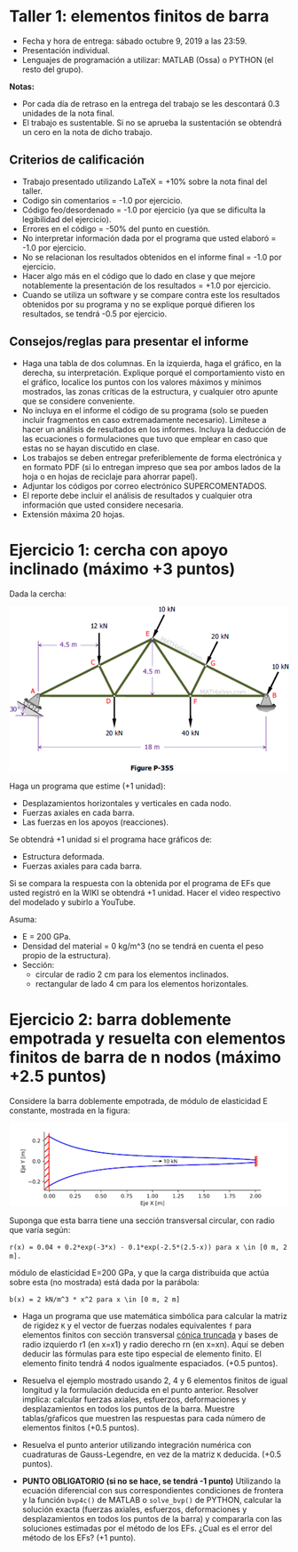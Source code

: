# Taller 1: elementos finitos de barra

* Fecha y hora de entrega: sábado octubre 9, 2019 a las 23:59.
* Presentación individual.
* Lenguajes de programación a utilizar: MATLAB (Ossa) o PYTHON (el resto del grupo).

**Notas:** 
* Por cada día de retraso en la entrega del trabajo se les descontará 0.3 unidades de la nota final.
* El trabajo es sustentable. Si no se aprueba la sustentación se obtendrá un cero en la nota de dicho trabajo.

## Criterios de calificación
* Trabajo presentado utilizando LaTeX = +10% sobre la nota final del taller.
* Codigo sin comentarios = -1.0 por ejercicio.
* Código feo/desordenado = -1.0 por ejercicio (ya que se dificulta la legibilidad del ejercicio).
* Errores en el código = -50% del punto en cuestión.
* No interpretar información dada por el programa que usted elaboró = -1.0 por ejercicio.
* No se relacionan los resultados obtenidos en el informe final = -1.0 por ejercicio.
* Hacer algo más en el código que lo dado en clase y que mejore notablemente la presentación de los resultados = +1.0 por ejercicio.
* Cuando se utiliza un software y se compare contra este los resultados obtenidos por su programa y no se explique porqué difieren los resultados, se tendrá -0.5 por ejercicio.

## Consejos/reglas para presentar el informe
* Haga una tabla de dos columnas. En la izquierda, haga el gráfico, en la derecha, su interpretación. Explique porqué el comportamiento visto en el gráfico, localice los puntos con los valores máximos y mínimos mostrados, las zonas críticas de la estructura, y cualquier otro apunte que se considere conveniente.
* No incluya en el informe el código de su programa (solo se pueden incluir fragmentos en caso extremadamente necesario). Limítese a hacer un análisis de resultados en los informes. Incluya la deducción de las ecuaciones o formulaciones que tuvo que emplear en caso que estas no se hayan discutido en clase.
* Los trabajos se deben entregar preferiblemente de forma electrónica y en formato PDF (si lo entregan impreso que sea por ambos lados de la hoja o en hojas de reciclaje para ahorrar papel). 
* Adjuntar los códigos por correo electrónico SUPERCOMENTADOS. 
* El reporte debe incluir el análisis de resultados y cualquier otra información que usted considere necesaria.
* Extensión máxima 20 hojas.

# Ejercicio 1: cercha con apoyo inclinado (máximo +3 puntos)

Dada la cercha:

![cercha_apoyo_inclinado.gif](cercha_apoyo_inclinado.gif)

Haga un programa que estime (+1 unidad):
* Desplazamientos horizontales y verticales en cada nodo.
* Fuerzas axiales en cada barra.
* Las fuerzas en los apoyos (reacciones).

Se obtendrá +1 unidad si el programa hace gráficos de:
* Estructura deformada.
* Fuerzas axiales para cada barra.


Si se compara la respuesta con la obtenida por el programa de EFs que usted registró en la WIKI se obtendrá +1 unidad. Hacer el video respectivo del modelado  y subirlo a YouTube.

Asuma:
* E = 200 GPa.
* Densidad del material = 0 kg/m^3 (no se tendrá en cuenta el peso propio de la estructura).
* Sección:
  * circular de radio 2 cm para los elementos inclinados.
  * rectangular de lado 4 cm para los elementos horizontales.


# Ejercicio 2: barra doblemente empotrada y resuelta con elementos finitos de barra de n nodos (máximo +2.5 puntos)

Considere la barra doblemente empotrada, de módulo de elasticidad E constante, mostrada en la figura:

![barra_exponencial.svg](barra_exponencial.svg)

Suponga que esta barra tiene una sección transversal circular, con radio que varía según:

```
r(x) = 0.04 + 0.2*exp(-3*x) - 0.1*exp(-2.5*(2.5-x)) para x \in [0 m, 2 m].
```

módulo de elasticidad E=200 GPa, y que la carga distribuida que actúa sobre esta (no mostrada) está dada por la parábola:

```
b(x) = 2 kN/m^3 * x^2 para x \in [0 m, 2 m]
```

* Haga un programa que use matemática simbólica para calcular la matriz de rigidez `K` y el vector de fuerzas nodales equivalentes `f` para elementos finitos con sección transversal [cónica truncada](http://es.wikipedia.org/wiki/Tronco_de_cono) y bases de radio izquierdo r1 (en x=x1) y radio derecho rn (en x=xn). Aquí se deben deducir las fórmulas para este tipo especial de elemento finito. El elemento finito tendrá 4 nodos igualmente espaciados. (+0.5 puntos).

* Resuelva el ejemplo mostrado usando 2, 4 y 6 elementos finitos de igual longitud y la formulación deducida en el punto anterior. Resolver implica: calcular fuerzas axiales, esfuerzos, deformaciones y desplazamientos en todos los puntos de la barra. Muestre tablas/gŕaficos que muestren las respuestas para cada número de elementos finitos (+0.5 puntos).

* Resuelva el punto anterior utilizando integración numérica con cuadraturas de Gauss-Legendre, en vez de la matriz `K` deducida. (+0.5 puntos).

* **PUNTO OBLIGATORIO (si no se hace, se tendrá -1 punto)** Utilizando la ecuación diferencial con sus correspondientes condiciones de frontera y la función `bvp4c()` de MATLAB o `solve_bvp()` de PYTHON, calcular la solución exacta (fuerzas axiales, esfuerzos, deformaciones y desplazamientos en todos los puntos de la barra) y compararla con las soluciones estimadas por el método de los EFs. ¿Cual es el error del método de los EFs? (+1 punto).

